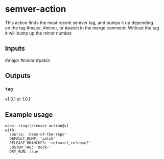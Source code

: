 # semver-action

This action finds the most recent semver tag, and bumps it up depending on the tag #major, #minor, or #patch in the merge comment.
Without the tag it will bump up the minor number.

## Inputs

 #major
 #minor
 #patch

## Outputs

### `tag`

v1.0.1 or 1.0.1

## Example usage

```
uses: stugit/semver-action@v1
with:
  source: 'name-of-the-repo'
  DEFAULT_DUMP: 'patch'
  RELEASE_BRANCHES: 'release1,release2'
  CUSTOM_TAG: 'mock-'
  DRY_RUN: true
```
